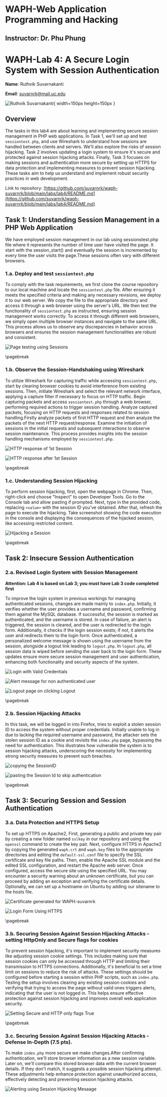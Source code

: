 # WAPH-Web Application Programming and Hacking

## Instructor: Dr. Phu Phung

# WAPH-Lab 4: A Secure Login System with Session Authentication

**Name**: Ruthvik Suvarnakanti

**Email**: suvarnrk@mail.uc.edu

![Ruthvik Suvarnakanti](images/headshot.JPEG){ width=150px height=150px }

## Overview

The tasks in this lab4 are about learning and implementing secure session management in PHP web applications. In Task 1, we'll set up and test `sessiontest.php`, and use Wireshark to understand how sessions are handled between clients and servers. We'll also explore the risks of session hijacking. Task 2 involves updating a login system to ensure it's secure and protected against session hijacking attacks. Finally, Task 3 focuses on making sessions and authentication more secure by setting up HTTPS for data protection and implementing measures to prevent session hijacking. These tasks aim to help us understand and implement robust security practices in web development.

Link to repository: [https://github.com/suvarnrk/waph-suvarnrk/blob/main/labs/lab4/README.md](https://github.com/suvarnrk/waph-suvarnrk/blob/main/labs/lab4/README.md)

## Task 1: Understanding Session Management in a PHP Web Application

We have employed session management in our lab using sessionstest.php file where it represents the number of time user have visited the page. It start with the session_start() and eventually the session is incremented by every time the user visits the page.These sessions often vary with different browsers.



### 1.a. Deploy and test `sessiontest.php` 

To comply with the task requirements, we first clone the course repository to our local machine and locate the `sessiontest.php` file. After ensuring it meets the specified criteria and making any necessary revisions, we deploy it to our web server. We copy the file to the appropriate directory and access it through a web browser using the server's URL. We then test the functionality of `sessiontest.php` as instructed, ensuring session management works correctly. To access it through different web browsers, we simply open multiple browser instances and navigate to the same URL. This process allows us to observe any discrepancies in behavior across browsers and ensures the session management functionalities are robust and consistent.

![Page testing using Sessions](images/0.png)


\pagebreak

### 1.b. Observe the Session-Handshaking using Wireshark 

To utilize Wireshark for capturing traffic while accessing `sessiontest.php`, start by clearing browser cookies to avoid interference from existing sessions. Then, initiate Wireshark and select the relevant network interface, applying a capture filter if necessary to focus on HTTP traffic. Begin capturing packets and access `sessiontest.php` through a web browser, performing required actions to trigger session handling. Analyze captured packets, focusing on HTTP requests and responses related to session handling.Firstly analyze packets of first HTTP request and then analyze the packets of the next HTTP request/response. Examine the initiation of sessions in the initial requests and subsequent interactions to observe session maintenance.  This process provides insights into the session handling mechanisms employed by `sessiontest.php`.

![HTTP response of 1st Session](images/1.png)

![HTTP response after 1st Session](images/2.png)

\pagebreak

### 1.c. Understanding Session Hijacking 

To perform session hijacking, first, open the webpage in Chrome. Then, right-click and choose "Inspect" to open Developer Tools. Go to the Console tab and allow pasting if prompted. Next, type in the provided code, replacing `<value>` with the session ID you've obtained. After that, refresh the page to execute the hijacking. Take  screenshot  showing the code execution in the console and  displaying the consequences of the hijacked session, like accessing restricted content.

![Hijacking a Session](images/3.png)

\pagebreak


## Task 2: Insecure Session Authentication

### 2.a. Revised Login System with Session Management 

**Attention: Lab 4 is based on Lab 3; you must have Lab 3 code completed first**

To improve the  login system in previous workings for managing authenticated sessions, changes are made mainly to `index.php`. Initially, it verifies whether the user provides a username and password, confirming them against the MySQL database. If successful, the session is marked as authenticated, and the username is stored. In case of failure, an alert is triggered, the session is cleared, and the user is redirected to the login form. Additionally, it checks if the login session exists; if not, it alerts the user and redirects them to the login form. Once authenticated, a personalized welcome message is shown using the username from the session, alongside a logout link leading to `logout.php`. In `logout.php`, all session data is wiped before sending the user back to the login form. These updates ensure more secure session management and user authentication, enhancing both functionality and security aspects of the system.


![Login with Valid Credentials](images/4.png)

![Alert message for non authenticated user](images/5.png)

![Logout page on clicking Logout](images/6.png)

\pagebreak


### 2.b. Session Hijacking Attacks 

In this task, we will be logged in into Firefox,  tries to exploit a stolen session ID to access the system without proper credentials. Initially unable to log in due to lacking the required username and password, the attacker sets the stolen session ID as a cookie and revisits the `index.php` page, bypassing the need for authentication. This illustrates how vulnerable the system is to session hijacking attacks, underscoring the necessity for implementing strong security measures to prevent such breaches.

![copying the SessionID](images/7.png)

![pasting the Session Id to skip authentication](images/8.png)

\pagebreak


## Task 3: Securing Session and Session Authentication

### 3.a. Data Protection and HTTPS Setup 

To set up HTTPS on Apache2,
First, generating a public and private key pair by creating a new folder named `sslkey` in our repository and using the `openssl` command to create the key pair. Next, configure HTTPS in Apache2 by copying the generated `waph.crt` and `waph.key` files to the appropriate directories and editing the `default-ssl.conf` file to specify the SSL certificate and key file paths. Then, enable the Apache SSL module and the edited SSL configuration, and restart the Apache web server. Once configured, access the secure site using the specified URL. You may encounter a security warning about an unknown certificate, but you can proceed by adding an exception and verifying the certificate details. Optionally, we can set up a hostname on Ubuntu by adding our sitename to the hosts file.

![Certificate generated for WAPH-suvarnrk](images/9.png)

![Login Form Using HTTPS](images/10.png)


\pagebreak

### 3.b. Securing Session Against Session Hijacking Attacks - setting HttpOnly and Secure flags for cookies  

To prevent session hijacking, it's important to implement security measures like adjusting session cookie settings. This includes making sure that session cookies can only be accessed through HTTP and limiting their transmission to HTTPS connections. Additionally, it's beneficial to set a time limit on sessions to reduce the risk of attacks. These settings should be configured before starting a session within PHP scripts, such as `index.php`. Testing the setup involves clearing any existing session cookies and verifying that trying to access the page without valid ones triggers alerts, indicating that the user is not logged in. This helps ensure effective protection against session hijacking and improves overall web application security.

![Setting Secure and HTTP only flags True](images/11.png)

\pagebreak


### 3.c. Securing Session Against Session Hijacking Attacks - Defense In-Depth (7.5 pts).

To make `index.php` more secure we make changes.After confirming authentication, we'll store browser information as a new session variable. Later on, we'll compare this stored browser data with the current browser details. If they don't match, it suggests a possible session hijacking attempt.
These adjustments help enhance protection against unauthorized access, effectively detecting and preventing session hijacking attacks.

![Alerting using Session Hijacking Mesaage](images/12.png)



